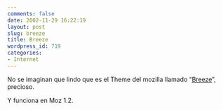 ```yaml
---
comments: false
date: 2002-11-29 16:22:19
layout: post
slug: breeze
title: Breeze
wordpress_id: 719
categories:
- Internet
---
```


No se imaginan que lindo que es el Theme del mozilla llamado “[Breeze](http://www.ba.wakwak.com/~king/web/xul/breeze_en.html)”, precioso.





Y funciona en Moz 1.2.




 
